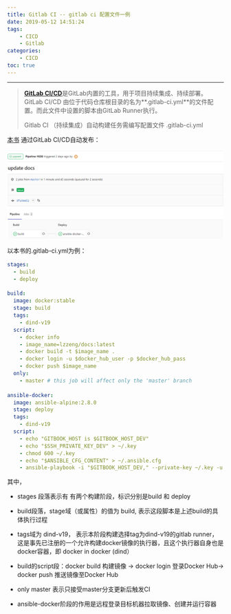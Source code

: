 ```yaml
---
title: Gitlab CI -- gitlab ci 配置文件一例
date: 2019-05-12 14:51:24
tags:
    - CICD
    - Gitlab
categories:
    - CICD
toc: true
---
```




---

> [**GitLab CI/CD**](https://docs.gitlab.com/ce/ci/)是GitLab内置的工具，用于项目持续集成、持续部署。GitLab CI/CD 由位于代码仓库根目录的名为**.gitlab-ci.yml**的文件配置。而此文件中设置的脚本由GitLab Runner执行。
>
> Gitlab CI （持续集成）自动构建任务需编写配置文件 .gitlab-ci.yml

<!-- more -->

[本书](http://git.pro.keep.com/devops/docs) 通过GitLab CI/CD自动发布：

![Gitlab CI](../../assets/images2019/cicd.assets/1561299107170.png)



以本书的.gitlab-ci.yml为例：


```yaml
stages:
  - build
  - deploy

build:
  image: docker:stable
  stage: build
  tags:
    - dind-v19
  script:
    - docker info
    - image_name=lzzeng/docs:latest
    - docker build -t $image_name .
    - docker login -u $docker_hub_user -p $docker_hub_pass
    - docker push $image_name
  only:
    - master # this job will affect only the 'master' branch

ansible-docker:
  image: ansible-alpine:2.8.0
  stage: deploy
  tags:
    - dind-v19
  script:
    - echo "GITBOOK_HOST is $GITBOOK_HOST_DEV"
    - echo "$SSH_PRIVATE_KEY_DEV" > ~/.key
    - chmod 600 ~/.key
    - echo "$ANSIBLE_CFG_CONTENT" > ~/.ansible.cfg
    - ansible-playbook -i "$GITBOOK_HOST_DEV," --private-key ~/.key -u root deploy/inDocker.yml
```



其中，

- stages 段落表示有 有两个构建阶段，标识分别是build 和 deploy

- build段落，stage域（或属性）的值为 build, 表示这段脚本是上述build的具体执行过程

- tags域为 dind-v19， 表示本阶段构建选择tag为dind-v19的gitlab runner，这是事先已注册的一个允许构建docker镜像的执行器，且这个执行器自身也是docker容器，即 docker in docker (dind）

- build的script段：docker build 构建镜像 -> docker login 登录Docker Hub-> docker push 推送镜像至Docker Hub

- only master 表示只接受master分支更新后触发CI

- ansible-docker阶段的作用是远程登录目标机器拉取镜像、创建并运行容器




